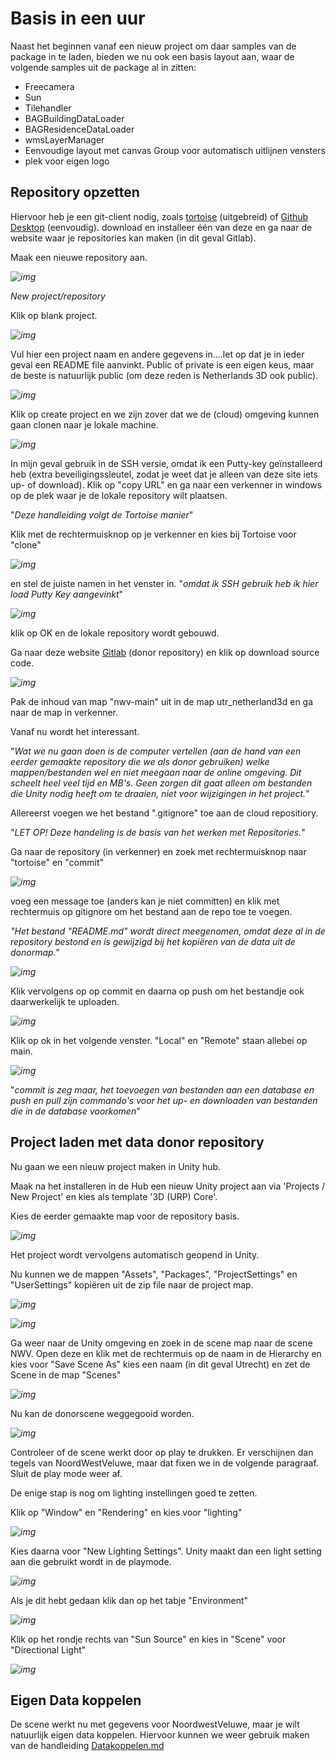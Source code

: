 # Basis in een uur

Naast het beginnen vanaf een nieuw project om daar samples van de package in te laden, bieden we nu ook een basis layout aan, waar de volgende samples uit de package al in zitten:

- Freecamera
- Sun
- Tilehandler
- BAGBuildingDataLoader
- BAGResidenceDataLoader
- wmsLayerManager
- Eenvoudige layout met canvas Group voor automatisch uitlijnen vensters
- plek voor eigen logo

## Repository opzetten

Hiervoor heb je een git-client nodig, zoals [tortoise](https://tortoisegit.org/download/) (uitgebreid) of [Github Desktop](https://desktop.github.com/) (eenvoudig). download en installeer één van deze en ga naar de website waar je repositories kan maken (in dit geval Gitlab).

Maak een nieuwe repository aan.

*![img](./imgs/basis/image1.png)*

*New project/repository*

Klik op blank project.

*![img](./imgs/basis/image2.png)*

Vul hier een project naam en andere gegevens in....let op dat je in ieder geval een README file aanvinkt. Public of private is een eigen keus, maar de beste is natuurlijk public (om deze reden is Netherlands 3D ook public).

*![img](./imgs/basis/image3.png)*

Klik op create project en we zijn zover dat we de (cloud) omgeving kunnen gaan clonen naar je lokale machine.

*![img](./imgs/basis/image4.png)*

In mijn geval gebruik in de SSH versie, omdat ik een Putty-key geïnstalleerd heb (extra beveiligingssleutel, zodat je weet dat je alleen van deze site iets up- of download). Klik op "copy URL" en ga naar een verkenner in windows op de plek waar je de lokale repository wilt plaatsen.

"*Deze handleiding volgt de Tortoise manier*"

Klik met de rechtermuisknop op je verkenner en kies bij Tortoise voor "clone"

*![img](./imgs/basis/image5.png)*

en stel de juiste namen in het venster in. "*omdat ik SSH gebruik heb ik hier load Putty Key aangevinkt*"

*![img](./imgs/basis/image6.png)*

klik op OK en de lokale repository wordt gebouwd.

Ga naar deze website [Gitlab]([https://gitlab.com/ajkoelewijn/nwv/-/tree/main/noordwestveluwe) (donor repository) en klik op download source code.

*![img](./imgs/basis/image12.png)*



Pak de inhoud van map "nwv-main" uit in de map utr_netherland3d en ga naar de map in verkenner.

Vanaf nu wordt het interessant.

"*Wat we nu gaan doen is de computer vertellen (aan de hand van een eerder gemaakte repository die we als donor gebruiken) welke mappen/bestanden wel en niet meegaan naar de online omgeving. Dit scheelt heel veel tijd en MB's. Geen zorgen dit gaat alleen om bestanden die Unity nodig heeft om te draaien, niet voor wijzigingen in het project.*"

Allereerst voegen we het bestand ".gitignore" toe aan de cloud repositiory.

"*LET OP! Deze handeling is de basis van het werken met Repositories.*"

Ga naar de repository (in verkenner) en zoek met rechtermuisknop naar "tortoise" en "commit"

*![img](./imgs/basis/image8.png)*

voeg een message toe (anders kan je niet committen) en klik met rechtermuis op gitignore om het bestand aan de repo toe te voegen.

*"Het bestand "README.md" wordt direct meegenomen, omdat deze al in de repository bestond en is gewijzigd bij het kopiëren van de data uit de donormap."*

*![img](./imgs/basis/image9.png)*

Klik vervolgens op op commit en daarna op push om het bestandje ook daarwerkelijk te uploaden.



*![img](./imgs/basis/image10.png)*

Klik op ok in het volgende venster. "Local" en "Remote" staan allebei op main.

*![img](./imgs/basis/image11.png)*

"*commit is zeg maar, het toevoegen van bestanden aan een database en push en pull zijn commando's voor het up- en downloaden van bestanden die in de database voorkomen*"



## Project laden met data donor repository

Nu gaan we een nieuw project maken in Unity hub.

Maak na het installeren in de Hub een nieuw Unity project aan via 'Projects / New Project' en kies als template '3D (URP) Core'.

Kies de eerder gemaakte map voor de repository basis.

*![img](./imgs/basis/image13.png)*

Het project wordt vervolgens automatisch geopend in Unity.

Nu kunnen we de mappen "Assets", "Packages", "ProjectSettings" en "UserSettings" kopiëren uit de zip file naar de project map.

*![img](./imgs/basis/image14.png)*



*![img](./imgs/basis/image15.png)*



Ga weer naar de Unity omgeving en zoek in de scene map naar de scene NWV. Open deze en klik met de rechtermuis op de naam in de Hierarchy en kies voor "Save Scene As" kies een naam (in dit geval Utrecht) en zet de Scene in de map "Scenes"

*![img](./imgs/basis/image16.png)*



Nu kan de donorscene weggegooid worden.

*![img](./imgs/basis/image17.png)*

Controleer of de scene werkt door op play te drukken. Er verschijnen dan tegels van NoordWestVeluwe, maar dat fixen we in de volgende paragraaf. Sluit de play mode weer af.

De enige stap is nog om lighting instellingen goed te zetten.

Klik op "Window" en "Rendering" en kies voor "lighting"

*![img](./imgs/basis/image18.png)*

Kies daarna voor "New Lighting Settings". Unity maakt dan een light setting aan die gebruikt wordt in de playmode.

*![img](./imgs/basis/image19.png)*

Als je dit hebt gedaan klik dan op het tabje "Environment"

*![img](./imgs/basis/image20.png)*

Klik op het rondje rechts van "Sun Source" en kies in "Scene" voor "Directional Light"

*![img](./imgs/basis/image21.png)*



## Eigen Data koppelen

De scene werkt nu met gegevens voor NoordwestVeluwe, maar je wilt natuurlijk eigen data koppelen. Hiervoor kunnen we weer gebruik maken van de handleiding [Datakoppelen.md](https://github.com/Amsterdam/Netherlands3D/blob/main/PackageUserManual/Dutch/DataKoppelen.md)



